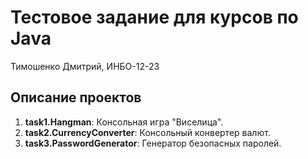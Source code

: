 # Тестовое задание для курсов по Java

Тимошенко Дмитрий, ИНБО-12-23

## Описание проектов

1.  **task1.Hangman**: Консольная игра "Виселица".
2.  **task2.CurrencyConverter**: Консольный конвертер валют.
3.  **task3.PasswordGenerator**: Генератор безопасных паролей.